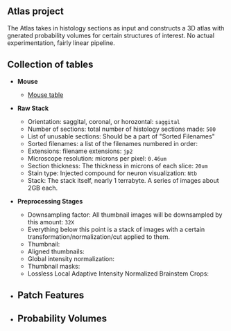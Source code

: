 ## Atlas project

The Atlas takes in histology sections as input and constructs a 3D atlas with gnerated probability volumes for certain structures of interest. No actual experimentation, fairly linear pipeline.

## Collection of tables

- __Mouse__
  - [Mouse table](mouse_info.md)
  
- __Raw Stack__
  - Orientation: saggital, coronal, or horozontal: `saggital`
  - Number of sections: total number of histology sections made: `500`
  - List of unusable sections: Should be a part of "Sorted Filenames"
  - Sorted filenames: a list of the filenames numbered in order: 
  - Extensions: filename extensions: `jp2`
  - Microscope resolution: microns per pixel: `0.46um`
  - Section thickness: The thickness in microns of each slice: `20um`
  - Stain type: Injected compound for neuron visualization: `Ntb`
  - Stack: The stack itself, nearly 1 terrabyte. A series of images about 2GB each.
  
- __Preprocessing Stages__
  - Downsampling factor: All thumbnail images will be downsampled by this amount: `32X`
  - Everything below this point is a stack of images with a certain transformation/normalization/cut applied to them.
  - Thumbnail: 
  - Aligned thumbnails: 
  - Global intensity normalization: 
  - Thumbnail masks: 
  - Lossless Local Adaptive Intensity Normalized Brainstem Crops: 
  
- __Patch Features__
  - 

- __Probability Volumes__
  - 
